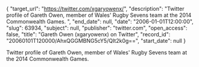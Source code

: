 {
  "target_url": "https://twitter.com/xgaryowenx/", 
  "description": "Twitter profile of Gareth Owen, member of Wales' Rugby Sevens team at the 2014 Commonwealth Games. ", 
  "end_date": null, 
  "date": "2006-01-01T12:00:00", 
  "slug": 63934, 
  "subject": null, 
  "publisher": "twitter.com", 
  "open_access": false, 
  "title": "Gareth Owen (xgaryowenx) on Twitter", 
  "record_id": "20060101T120000/AhxQGGMBNG5cY5/QIt2k0g==", 
  "start_date": null
}

Twitter profile of Gareth Owen, member of Wales' Rugby Sevens team at the 2014 Commonwealth Games. 